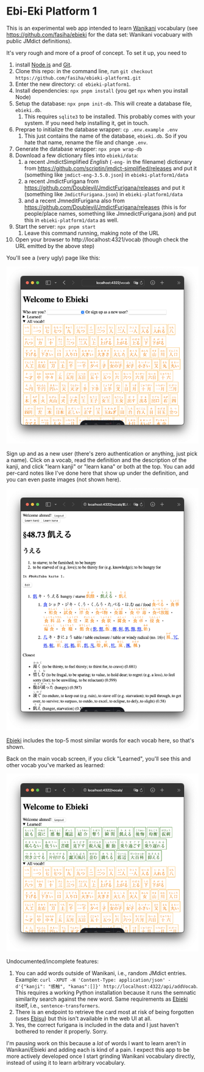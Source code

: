 # Ebi-Eki Platform 1

This is an experimental web app intended to learn [Wanikani](https://www.wanikani.com) vocabulary (see https://github.com/fasiha/ebieki for the data set: Wanikani vocabuary with public JMdict definitions).

It's very rough and more of a proof of concept. To set it up, you need to
1. install [Node.js](https://nodejs.org) and [Git](https://git-scm.com).
2. Clone this repo: in the command line, run `git checkout https://github.com/fasiha/ebieki-platform1.git`
3. Enter the new directory: `cd ebieki-platform1`.
4. Install dependencies: `npx pnpm install` (you get `npx` when you install Node)
5. Setup the database: `npx pnpm init-db`. This will create a database file, `ebieki.db`.
   1. This requires `sqlite3` to be installed. This probably comes with your system. If you need help installing it, get in touch.
6. Preprae to initialize the database wrapper: `cp .env.example .env`
   1. This just contains the name of the database, `ebieki.db`. So if you hate that name, rename the file and change `.env`.
7. Generate the database wrapper: `npx pnpm wrap-db`
8. Download a few dictionary files into `ebieki/data`:
   1. a recent JmdictSimplified *English* (`-eng-` in the filename) dictionary from https://github.com/scriptin/jmdict-simplified/releases and put it (something like `jmdict-eng-3.5.0.json`) in `ebieki-platform1/data`
   2. a recent JmdictFurigana from https://github.com/Doublevil/JmdictFurigana/releases and put it (something like `JmdictFurigana.json`) in `ebieki-platform1/data`
   3. and a recent JmneditFurigana also from https://github.com/Doublevil/JmdictFurigana/releases (this is for people/place names, something like JmnedictFurigana.json) and put this in `ebieki-platform1/data` as well.
9. Start the server: `npx pnpm start`
   1. Leave this command running, making note of the URL
10. Open your browser to http://localhost:4321/vocab (though check the URL emitted by the above step)

You'll see a (very ugly) page like this:

![Screenshot of the initial page, offering to let you sign in or sign up at the top, and then a series of hundreds of boxes containing Japanese vocabulary: kanji in big letters, with hiragana above them](./images/initial.png)

Sign up and as a new user (there's zero authentication or anything, just pick a name). Click on a vocab, read the definition and the description of the kanji, and click "learn kanji" or "learn kana" or both at the top. You can add per-card notes like I've done here that show up under the definition, and you can even paste images (not shown here).

![Tall screenshot of a page for "飢える" giving the reading, definitions, a personal note I added about reading it in BokuYaba, followed by a detailed list of components in 飢 with the other kanji that those components appear in, and finally a list of other semantically similar vocab](./images/vocab.png)

[Ebieki](https://github.com/fasiha/ebieki) includes the top-5 most similar words for each vocab here, so that's shown.

Back on the main vocab screen, if you click "Learned", you'll see this and other vocab you've marked as learned:

![Same as the first image now with two rows of boxes: the big list of vocab is still below but above it are several boxes in green showing vocab I've learned](./images/learned.png)


Undocumented/incomplete features:
1. You can add words outside of Wanikani, i.e., random JMdict entries. Example: `curl -XPUT -H 'Content-Type: application/json' -d'{"kanji": "感触", "kanas":[]}' http://localhost:4322/api/addVocab`. This requires a working Python installation because it runs the semnatic similarity search against the new word. Same requirements as [Ebieki](https://github.com/fasiha/ebieki/?tab=readme-ov-file#dev) itself, i.e., `sentence-transformers`.
2. There is an endpoint to retrieve the card most at risk of being forgotten (uses [Ebisu](https://fasiha.github.io/ebisu/)) but this isn't available in the web UI at all.
3. Yes, the correct furigana is included in the data and I just haven't bothered to render it properly. Sorry.

I'm pausing work on this because a *lot* of words I want to learn aren't in Wanikani/Ebieki and adding each is kind of a pain. I expect this app to be more actively developed once I start grinding Wanikani vocabulary directly, instead of using it to learn arbitrary vocabulary.
